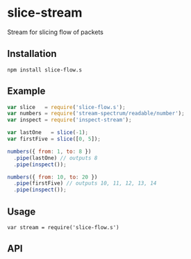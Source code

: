 # slice-stream

Stream for slicing flow of packets

## Installation

`npm install slice-flow.s`

## Example

```js
var slice   = require('slice-flow.s');
var numbers = require('stream-spectrum/readable/number');
var inspect = require('inspect-stream');

var lastOne   = slice(-1);
var firstFive = slice([0, 5]);

numbers({ from: 1, to: 8 })
  .pipe(lastOne) // outputs 8
  .pipe(inspect());

numbers({ from: 10, to: 20 })
  .pipe(firstFive) // outputs 10, 11, 12, 13, 14
  .pipe(inspect());
```

## Usage

`var stream = require('slice-flow.s')`

## API

